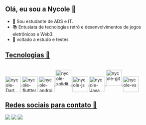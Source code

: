 ## Olá, eu sou a Nycole 🖖

- 📖 Sou estudante de ADS e IT.
- 📚 Entusiata de tecnologias retrô e desenvolvimentos de jogos eletrônicos e Web3.
- 🌺 voltado a estudo e testes 

 <div>
  <a href= "https://www.linkedin.com/in/nycole-pio-rodrigues/">
  <a href= "mailto:nycolepio244@gmail.com">
  </div> 
  
  ## Tecnologias  📙
  <div style="display: inline_block"><br>
    <img align="center" alt="nycole-Dart" height="50" width="50"  img src="https://cdn.jsdelivr.net/gh/devicons/devicon/icons/dart/dart-plain-wordmark.svg" />        
    <img align="center" alt="nycole-fluttter" height="50" width="50" img src="https://cdn.jsdelivr.net/gh/devicons/devicon/icons/flutter/flutter-original.svg" / >   
  <img align= "center" alt="nycole-android" height="50" width="50" img src="https://cdn.jsdelivr.net/gh/devicons/devicon/icons/android/android-plain-wordmark.svg" />
   <img align= "center " alt="nycole-solidity" height="50" width="50" img src="https://cdn.jsdelivr.net/gh/devicons/devicon/icons/solidity/solidity-plain.svg" />  
   <img align="center" alt="nycole-js" height="50" width="50" img src="https://cdn.jsdelivr.net/gh/devicons/devicon/icons/javascript/javascript-original.svg"/>
   <img align="center" alt="nycole-Java" heigth="50" width="50" img src="https://cdn.jsdelivr.net/gh/devicons/devicon/icons/java/java-original.svg" />    
       <img align= "center " alt="nycole-git" height="50" width="50"  img src="https://cdn.jsdelivr.net/gh/devicons/devicon/icons/git/git-original.svg" />    
       <img align= "center" alt= "nycole-vs" height="50" width="50" img src="https://cdn.jsdelivr.net/gh/devicons/devicon/icons/vscode/vscode-original.svg" />          
    </div>
   
  ## Redes sociais para contato 📰
   
  <div>
    <a href= "https://www.linkedin.com/in/nycole-pio-rodrigues/" target="_blank"><img src="https://img.shields.io/badge/-LinkedIn-%230077B5?style=for-the-badge&logo=linkedin&logoColor=white" target="_blank"></a>
   <a href= "mailto:nycolepio244@gmail.com" target= "_blank"><img src="https://img.shields.io/badge/-Gmail-%23333?style=for-the-badge&logo=gmail&logoColor=white" target="_blank"></a>
   <a href= "https://www.instagram.com/_ny__cole/profilecard/?igsh=YTl3OG9tdGttYzNx)/"target="_blank"><img src="https://img.shields.io/badge/-Instagram-%23E4405F?style=for-the-badge&logo=instagram&logoColor=white" target="_blank"></a>
  
   
     
  </div>
